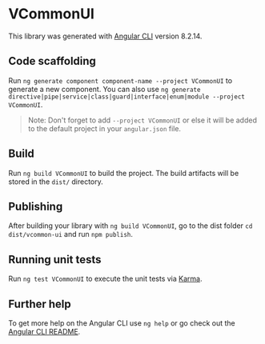 # VCommonUI

This library was generated with [Angular CLI](https://github.com/angular/angular-cli) version 8.2.14.

## Code scaffolding

Run `ng generate component component-name --project VCommonUI` to generate a new component. You can also use `ng generate directive|pipe|service|class|guard|interface|enum|module --project VCommonUI`.
> Note: Don't forget to add `--project VCommonUI` or else it will be added to the default project in your `angular.json` file. 

## Build

Run `ng build VCommonUI` to build the project. The build artifacts will be stored in the `dist/` directory.

## Publishing

After building your library with `ng build VCommonUI`, go to the dist folder `cd dist/vcommon-ui` and run `npm publish`.

## Running unit tests

Run `ng test VCommonUI` to execute the unit tests via [Karma](https://karma-runner.github.io).

## Further help

To get more help on the Angular CLI use `ng help` or go check out the [Angular CLI README](https://github.com/angular/angular-cli/blob/master/README.md).
